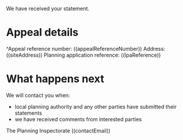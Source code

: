 We have received your statement.

# Appeal details

^Appeal reference number: ((appealReferenceNumber))
Address: ((siteAddress))
Planning application reference: ((lpaReference))

# What happens next

We will contact you when:

- local planning authority and any other parties have submitted their statements
- we have received comments from interested parties

The Planning Inspectorate
((contactEmail))
